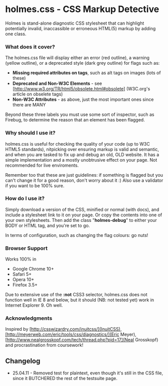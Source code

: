 holmes.css - CSS Markup Detective
=================================

Holmes is stand-alone diagnostic CSS stylesheet that can highlight
potentially invalid, inaccassible or erroneous HTML(5) markup by adding one class.

### What does it cover?

The holmes.css file will display either an error (red outline), a warning (yellow outline), or a deprecated style (dark grey outline)
for flags such as:

+	__Missing required attributes on tags__, such as alt tags on images (lots of these)
+	__Deprecated and Non-W3C Elements__ - see [http://www.w3.org/TR/html5/obsolete.html#obsolete] (W3C.org's article on obselete tags)
+	__Non-W3C Attributes__ - as above, just the most important ones since there are MANY
	
Beyond these three labels you must use some sort of inspector, such as Firebug, to determine the reason that an element has been flagged.
	
### Why should I use it?

holmes.css is useful for checking the quality of your code (up to W3C HTML5 standards), nitpicking over ensuring markup is valid and semantic, and when you are tasked to fix up
and debug an old, OLD website. It has a simple implementation and a mostly unobtrusive effect on your page. Not recommended for live enviroments.

Remember too that these are just guidelines: if something is flagged but you can't change it for a good reason, don't worry about it :) Also use a validator if you want to be 100% sure.
	
### How do I use it?

Simply download a version of the CSS, minified or normal (with docs), and include a stylesheet link to it on your 
page. Or copy the contents into one of your own stylesheets. Then add the class "__holmes-debug__" to either your BODY or HTML tag, and you're set to go.

In terms of configuration, such as changing the flag colours: go nuts!

### Browser Support

Works 100% in

-	Google Chrome 10+
-	Safari 5+
-	Opera 10+
-	Firefox 3.5+

Due to extensive use of the __:not__ CSS3 selector, holmes.css does not function well in IE 8 and below,
but it should (NB: not tested yet) work in Internet Explorer 9. Oh well.

### Acknowledgments

Inspired by [http://csswizardry.com/inuitcss/](InuitCSS),[http://meyerweb.com/eric/tools/css/diagnostics/](Eric Meyer), [http://www.nealgrosskopf.com/tech/thread.php?pid=17](Neal Grosskopf) and procrastination from coursework! 

Changelog 
---------

+ 25.04.11 - Removed test for plaintext, even though it's still in the CSS file, since it BUTCHERED the rest of the testsuite page.